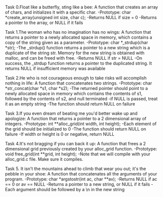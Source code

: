 Task 0.Float like a butterfly, sting like a bee:
A function that creates an array of chars, and initializes it with a specific char.
-Prototype: char *create_array(unsigned int size, char c);
-Returns NULL if size = 0
-Returns a pointer to the array, or NULL if it fails

Task 1.The woman who has no imagination has no wings:
A function that returns a pointer to a newly allocated space in memory, which contains a copy of the string given as a parameter.
-Prototype: char *_strdup(char *str);
-The _strdup() function returns a pointer to a new string which is a duplicate of the string str. Memory for the new string is obtained with malloc, and can be freed with free.
-Returns NULL if str = NULL
-On success, the _strdup function returns a pointer to the duplicated string. It returns NULL if insufficient memory was available

Task 2.He who is not courageous enough to take risks will accomplish nothing in life:
A function that concatenates two strings.
-Prototype: char *str_concat(char *s1, char *s2);
-The returned pointer should point to a newly allocated space in memory which contains the contents of s1, followed by the contents of s2, and null terminated
-if NULL is passed, treat it as an empty string
-The function should return NULL on failure

Task 3.If you even dream of beating me you'd better wake up and apologize:
A function that returns a pointer to a 2 dimensional array of integers.
-Prototype: int **alloc_grid(int width, int height);
-Each element of the grid should be initialized to 0
-The function should return NULL on failure
-If width or height is 0 or negative, return NULL

Task 4.It's not bragging if you can back it up:
A function that frees a 2 dimensional grid previously created by your alloc_grid function.
-Prototype: void free_grid(int **grid, int height);
-Note that we will compile with your alloc_grid.c file. Make sure it compiles.

Task 5. It isn't the mountains ahead to climb that wear you out; it's the pebble in your shoe:
A function that concatenates all the arguments of your program.
-Prototype: char *argstostr(int ac, char **av);
-Returns NULL if ac == 0 or av == NULL
-Returns a pointer to a new string, or NULL if it fails
-Each argument should be followed by a \n in the new string

